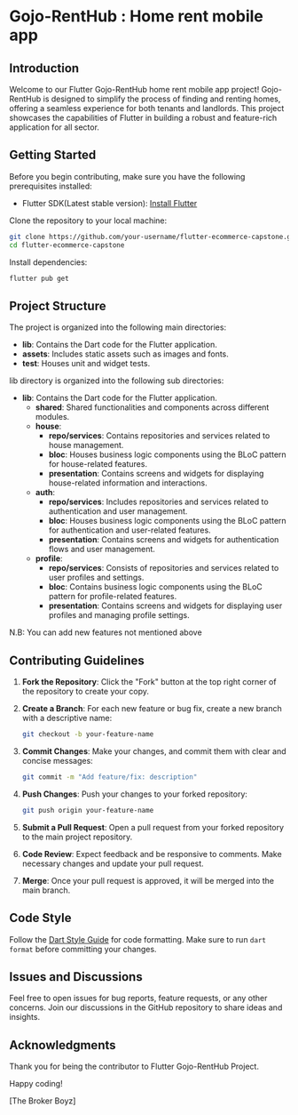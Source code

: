 # Gojo-RentHub : Home rent mobile app

## Introduction

Welcome to our Flutter Gojo-RentHub home rent mobile app project! Gojo-RentHub is designed to simplify the process of finding and renting homes, offering a seamless experience for both tenants and landlords. This project showcases the capabilities of Flutter in building a robust and feature-rich application for all sector.

## Getting Started

Before you begin contributing, make sure you have the following prerequisites installed:

- Flutter SDK(Latest stable version): [Install Flutter](https://flutter.dev/docs/get-started/install)

Clone the repository to your local machine:

```bash
git clone https://github.com/your-username/flutter-ecommerce-capstone.git
cd flutter-ecommerce-capstone
```

Install dependencies:

```bash
flutter pub get
```

## Project Structure

The project is organized into the following main directories:

- **lib**: Contains the Dart code for the Flutter application.
- **assets**: Includes static assets such as images and fonts.
- **test**: Houses unit and widget tests.


lib directory is organized into the following sub directories:

- **lib**: Contains the Dart code for the Flutter application.
  - **shared**: Shared functionalities and components across different modules.
  - **house**:
    - **repo/services**: Contains repositories and services related to house management.
    - **bloc**: Houses business logic components using the BLoC pattern for house-related features.
    - **presentation**: Contains screens and widgets for displaying house-related information and interactions.
  - **auth**:
    - **repo/services**: Includes repositories and services related to authentication and user management.
    - **bloc**: Houses business logic components using the BLoC pattern for authentication and user-related features.
    - **presentation**: Contains screens and widgets for authentication flows and user management.
  - **profile**:
    - **repo/services**: Consists of repositories and services related to user profiles and settings.
    - **bloc**: Contains business logic components using the BLoC pattern for profile-related features.
    - **presentation**: Contains screens and widgets for displaying user profiles and managing profile settings.

N.B: You can add new features not mentioned above

## Contributing Guidelines

1. **Fork the Repository**: Click the "Fork" button at the top right corner of the repository to create your copy.

2. **Create a Branch**: For each new feature or bug fix, create a new branch with a descriptive name:

   ```bash
   git checkout -b your-feature-name
   ```

3. **Commit Changes**: Make your changes, and commit them with clear and concise messages:

   ```bash
   git commit -m "Add feature/fix: description"
   ```

4. **Push Changes**: Push your changes to your forked repository:

   ```bash
   git push origin your-feature-name
   ```

5. **Submit a Pull Request**: Open a pull request from your forked repository to the main project repository.

6. **Code Review**: Expect feedback and be responsive to comments. Make necessary changes and update your pull request.

7. **Merge**: Once your pull request is approved, it will be merged into the main branch.

## Code Style

Follow the [Dart Style Guide](https://dart.dev/guides/language/effective-dart/style) for code formatting. Make sure to run `dart format` before committing your changes.

## Issues and Discussions

Feel free to open issues for bug reports, feature requests, or any other concerns. Join our discussions in the GitHub repository to share ideas and insights.

## Acknowledgments

Thank you for being the contributor to Flutter Gojo-RentHub Project. 

Happy coding!

[The Broker Boyz]

